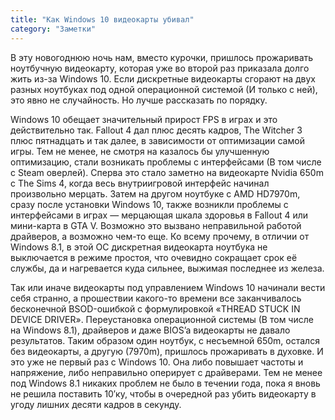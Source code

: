 ```yaml
---
title: "Как Windows 10 видеокарты убивал"
category: "Заметки"
---
```


В эту новогоднюю ночь нам, вместо курочки, пришлось прожаривать ноутбучную видеокарту, которая уже во второй раз приказала долго жить из-за Windows 10. Если дискретные видеокарты сгорают на двух разных ноутбуках под одной операционной системой (И только с ней), это явно не случайность. Но лучше рассказать по порядку.

<!-- more -->

Windows 10 обещает значительный прирост FPS в играх и это действительно так. Fallout 4 дал плюс десять кадров, The Witcher 3 плюс пятнадцать и так далее, в зависимости от оптимизации самой игры. Тем не менее, не смотря на казалось бы улучшенную оптимизацию, стали возникать проблемы с интерфейсами (В том числе с Steam оверлей). Сперва это стало заметно на видеокарте Nvidia 650m с The Sims 4, когда весь внутриигровой интерфейс начинал произвольно мерцать. Затем на другом ноутбуке с AMD HD7970m, сразу после установки Windows 10, также возникли проблемы с интерфейсами в играх — мерцающая шкала здоровья в Fallout 4 или мини-карта в GTA V. Возможно это вызвано неправильной работой драйверов, а возможно чем-то еще. Ко всему прочему, в отличии от Windows 8.1, в этой ОС дискретная видеокарта ноутбука не выключается в режиме простоя, что очевидно сокращает срок её службы, да и нагревается куда сильнее, выжимая последнее из железа.

Так или иначе видеокарты под управлением Windows 10 начинали вести себя странно, а прошествии какого-то времени все заканчивалось бесконечной BSOD-ошибкой с формулировкой «THREAD STUCK IN DEVICE DRIVER». Переустановка операционной системы (В том числе на Windows 8.1), драйверов и даже BIOS’a видеокарты не давало результатов. Таким образом один ноутбук, с несъемной 650m, остался без видеокарты, а другую (7970m), пришлось прожаривать в духовке. И это уже не первый раз с Windows 10. Она либо повышает частоты и напряжение, либо неправильно оперирует с драйверами. Тем не менее под Windows 8.1 никаких проблем не было в течении года, пока я вновь не решила поставить 10′ку, чтобы в очередной раз убить видеокарту в угоду лишних десяти кадров в секунду.